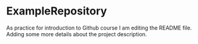 # ExampleRepository
As practice for introduction to Github course
I am editing the README file. Adding some more details about the project description.

